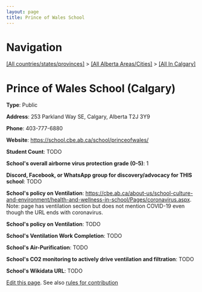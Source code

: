 ```yaml
---
layout: page
title: Prince of Wales School
---
```

# Navigation

[[All countries/states/provinces]](../../..) > [[All Alberta Areas/Cities]](../..) > [[All In Calgary]](..)

# Prince of Wales School (Calgary)

**Type**: Public

**Address**: 253 Parkland Way SE, Calgary, Alberta T2J 3Y9

**Phone**: 403-777-6880

**Website**: <https://school.cbe.ab.ca/school/princeofwales/>

**Student Count**: TODO

**School's overall airborne virus protection grade (0-5)**: 1

**Discord, Facebook, or WhatsApp group for discovery/advocacy for THIS school**: TODO

**School's policy on Ventilation**: <https://cbe.ab.ca/about-us/school-culture-and-environment/health-and-wellness-in-school/Pages/coronavirus.aspx>. Note: page has ventilation section but does not mention COVID-19 even though the URL ends with coronavirus.

**School's policy on Ventilation**: TODO

**School's Ventilation Work Completion**: TODO

**School's Air-Purification**: TODO

**School's CO2 monitoring to actively drive ventilation and filtration**: TODO

**School's Wikidata URL**: TODO


[Edit this page](https://github.com/ventilate-schools/AB/edit/main/./Calgary/Prince_of_Wales_School.md). See also [rules for contribution](../../../contribution-rules/)